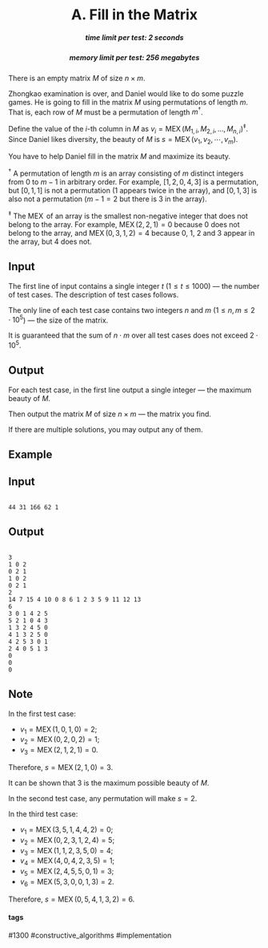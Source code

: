 <h1 style='text-align: center;'> A. Fill in the Matrix</h1>

<h5 style='text-align: center;'>time limit per test: 2 seconds</h5>
<h5 style='text-align: center;'>memory limit per test: 256 megabytes</h5>

There is an empty matrix $M$ of size $n\times m$.

Zhongkao examination is over, and Daniel would like to do some puzzle games. He is going to fill in the matrix $M$ using permutations of length $m$. That is, each row of $M$ must be a permutation of length $m^\dagger$.

Define the value of the $i$-th column in $M$ as $v_i=\operatorname{MEX}(M_{1,i},M_{2,i},\ldots,M_{n,i})^\ddagger$. Since Daniel likes diversity, the beauty of $M$ is $s=\operatorname{MEX}(v_1,v_2,\cdots,v_m)$.

You have to help Daniel fill in the matrix $M$ and maximize its beauty.

$^\dagger$ A permutation of length $m$ is an array consisting of $m$ distinct integers from $0$ to $m-1$ in arbitrary order. For example, $[1,2,0,4,3]$ is a permutation, but $[0,1,1]$ is not a permutation ($1$ appears twice in the array), and $[0,1,3]$ is also not a permutation ($m-1=2$ but there is $3$ in the array).

$^\ddagger$ The $\operatorname{MEX}$ of an array is the smallest non-negative integer that does not belong to the array. For example, $\operatorname{MEX}(2,2,1)=0$ because $0$ does not belong to the array, and $\operatorname{MEX}(0,3,1,2)=4$ because $0$, $1$, $2$ and $3$ appear in the array, but $4$ does not.

## Input

The first line of input contains a single integer $t$ ($1\le t\le 1000$) — the number of test cases. The description of test cases follows.

The only line of each test case contains two integers $n$ and $m$ ($1\le n,m\le 2\cdot 10^5$) — the size of the matrix.

It is guaranteed that the sum of $n\cdot m$ over all test cases does not exceed $2\cdot 10^5$.

## Output

For each test case, in the first line output a single integer — the maximum beauty of $M$.

Then output the matrix $M$ of size $n\times m$ — the matrix you find.

If there are multiple solutions, you may output any of them.

## Example

## Input


```

44 31 166 62 1
```
## Output


```

3
1 0 2
0 2 1
1 0 2
0 2 1
2
14 7 15 4 10 0 8 6 1 2 3 5 9 11 12 13 
6
3 0 1 4 2 5 
5 2 1 0 4 3 
1 3 2 4 5 0 
4 1 3 2 5 0 
4 2 5 3 0 1 
2 4 0 5 1 3
0
0
0
```
## Note

In the first test case:

* $v_1=\operatorname{MEX}(1,0,1,0)=2$;
* $v_2=\operatorname{MEX}(0,2,0,2)=1$;
* $v_3=\operatorname{MEX}(2,1,2,1)=0$.

Therefore, $s=\operatorname{MEX}(2,1,0)=3$. 

It can be shown that $3$ is the maximum possible beauty of $M$.

In the second test case, any permutation will make $s=2$.

In the third test case:

* $v_1=\operatorname{MEX}(3,5,1,4,4,2)=0$;
* $v_2=\operatorname{MEX}(0,2,3,1,2,4)=5$;
* $v_3=\operatorname{MEX}(1,1,2,3,5,0)=4$;
* $v_4=\operatorname{MEX}(4,0,4,2,3,5)=1$;
* $v_5=\operatorname{MEX}(2,4,5,5,0,1)=3$;
* $v_6=\operatorname{MEX}(5,3,0,0,1,3)=2$.

Therefore, $s=\operatorname{MEX}(0,5,4,1,3,2)=6$. 



#### tags 

#1300 #constructive_algorithms #implementation 
